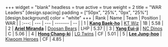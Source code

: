 +++
widget = "blank"
headless = true
active = true
weight = 2
title = "WAR Leaders"
[design.spacing]
padding = ["50px", "25%", "0px", "25%"]
[design.background]
color = "white"
+++
| Rank | Name | Team | Position | WAR |
| :---: | --- | --- | ------- | -- |
| 1 | [**Kang Baek-ho**](/players/11863) | [KT Wiz](/teams/KTWiz) | 1B | 5.58 |
| 2 | [**Ariel Miranda**](/players/14775) | [Doosan Bears](/teams/DoosanBears) | LHP | 5.37 |
| 3 | [**Yang Eui-ji**](/players/215) | [NC Dinos](/teams/NCDinos) | C | 5.06 |
| 4 | [**Hong Chang-ki**](/players/9805) | [LG Twins](/teams/LGTwins) | CF | 5.01 |
| 5 | [**Lee Jung-hoo**](/players/10673) | [Kiwoom Heroes](/teams/KiwoomHeroes) | CF | 4.85 |
